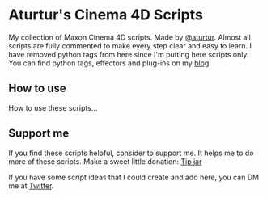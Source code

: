 # Aturtur's Cinema 4D Scripts

My collection of Maxon Cinema 4D scripts. Made by [@aturtur](https://twitter.com/aturtur).
Almost all scripts are fully commented to make every step clear and easy to learn.
I have removed python tags from here since I'm putting here scripts only. You can find python tags, effectors and plug-ins on my [blog](https://aturtur.com/).

## How to use

How to use these scripts...

## Support me
If you find these scripts helpful, consider to support me. It helps me to do more of these scripts. Make a sweet little donation: [Tip jar](https://paypal.me/aturtur)

If you have some script ideas that I could create and add here, you can DM me at [Twitter](https://twitter.com/aturtur).
